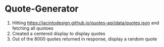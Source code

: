 # Quote-Generator

1. Hitting https://jacintodesign.github.io/quotes-api/data/quotes.json and fetching all quotoes
2. Created a centered display to display quotes
3. Out of the 8000 quotes returned in response, display a random quote

